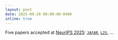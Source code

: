 ```yaml
---
layout: post
date: 2025-09-20 00:00:00-0400
inline: true
---
```


Five papers accepted at <a href="https://neurips.cc/" target="_blank">NeurIPS 2025</a>: <a href="https://valeoai.github.io/publications/jafar/" target="_blank">`JAFAR`</a>, <a href="https://arxiv.org/abs/2508.12815" target="_blank">`L2S`</a>, ...
